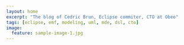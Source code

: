 ```yaml
---
layout: home
excerpt: "The blog of Cedric Brun, Eclipse commiter, CTO at Obeo"
tags: [eclipse, emf, modeling, uml, mde, dsl, cto]
image:
  feature: sample-image-1.jpg
---
```

